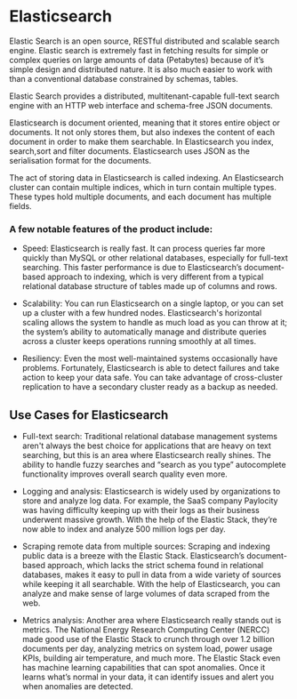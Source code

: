 # Elasticsearch

Elastic Search is an open source, RESTful distributed and scalable search engine. Elastic search is extremely fast in fetching results for simple or complex queries on large amounts of data (Petabytes) because of it’s simple design and distributed nature. It is also much easier to work with than a conventional database constrained by schemas, tables.

Elastic Search provides a distributed, multitenant-capable full-text search engine with an HTTP web interface and schema-free JSON documents.

Elasticsearch is document oriented, meaning that it stores entire object or documents. It not only stores them, but also indexes the content of each document in order to make them searchable. In Elasticsearch you index, search,sort and filter documents.
Elasticsearch uses JSON as the serialisation format for the documents.

The act of storing data in Elasticsearch is called indexing. An Elasticsearch cluster can contain multiple indices, which in turn contain multiple types. These types hold multiple documents, and each document has multiple fields.

### A few notable features of the product include:

* Speed: Elasticsearch is really fast. It can process queries far more quickly than MySQL or other relational databases, especially for full-text searching. This faster performance is due to Elasticsearch’s document-based approach to indexing, which is very different from a typical relational database structure of tables made up of columns and rows.

* Scalability: You can run Elasticsearch on a single laptop, or you can set up a cluster with a few hundred nodes. Elasticsearch's horizontal scaling allows the system to handle as much load as you can throw at it; the system’s ability to automatically manage and distribute queries across a cluster keeps operations running smoothly at all times.

* Resiliency: Even the most well-maintained systems occasionally have problems. Fortunately, Elasticsearch is able to detect failures and take action to keep your data safe. You can take advantage of cross-cluster replication to have a secondary cluster ready as a backup as needed.

## Use Cases for Elasticsearch

* Full-text search: Traditional relational database management systems aren't always the best choice for applications that are heavy on text searching, but this is an area where Elasticsearch really shines. The ability to handle fuzzy searches and “search as you type” autocomplete functionality improves overall search quality even more.

* Logging and analysis: Elasticsearch is widely used by organizations to store and analyze log data. For example, the SaaS company Paylocity was having difficulty keeping up with their logs as their business underwent massive growth. With the help of the Elastic Stack, they’re now able to index and analyze 500 million logs per day.

* Scraping remote data from multiple sources: Scraping and indexing public data is a breeze with the Elastic Stack. Elasticsearch’s document-based approach, which lacks the strict schema found in relational databases, makes it easy to pull in data from a wide variety of sources while keeping it all searchable. With the help of Elasticsearch, you can analyze and make sense of large volumes of data scraped from the web.

* Metrics analysis: Another area where Elasticsearch really stands out is metrics. The National Energy Research Computing Center (NERCC) made good use of the Elastic Stack to crunch through over 1.2 billion documents per day, analyzing metrics on system load, power usage KPIs, building air temperature, and much more. The Elastic Stack even has machine learning capabilities that can spot anomalies. Once it learns what’s normal in your data, it can identify issues and alert you when anomalies are detected.
